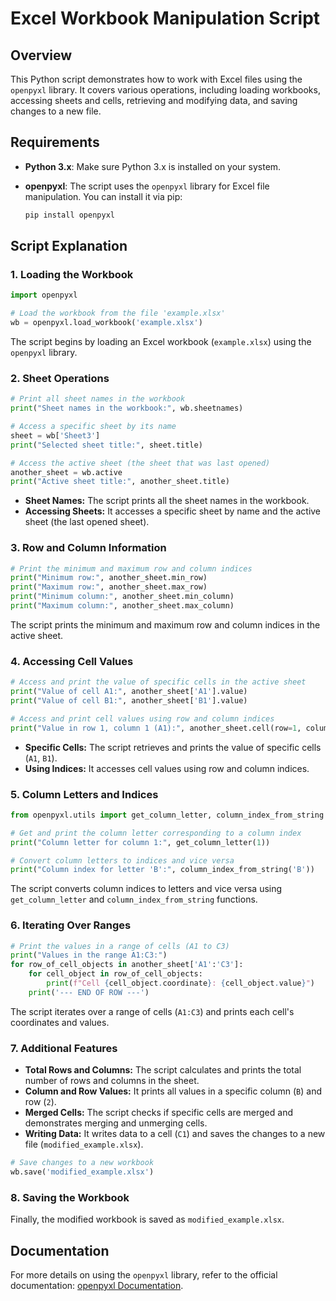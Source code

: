 # Excel Workbook Manipulation Script

## Overview

This Python script demonstrates how to work with Excel files using the `openpyxl` library. It covers various operations, including loading workbooks, accessing sheets and cells, retrieving and modifying data, and saving changes to a new file.

## Requirements

- **Python 3.x**: Make sure Python 3.x is installed on your system.
- **openpyxl**: The script uses the `openpyxl` library for Excel file manipulation. You can install it via pip:

  ```bash
  pip install openpyxl
  ```

## Script Explanation

### 1. Loading the Workbook

```python
import openpyxl

# Load the workbook from the file 'example.xlsx'
wb = openpyxl.load_workbook('example.xlsx')
```

The script begins by loading an Excel workbook (`example.xlsx`) using the `openpyxl` library.

### 2. Sheet Operations

```python
# Print all sheet names in the workbook
print("Sheet names in the workbook:", wb.sheetnames)

# Access a specific sheet by its name
sheet = wb['Sheet3']
print("Selected sheet title:", sheet.title)

# Access the active sheet (the sheet that was last opened)
another_sheet = wb.active
print("Active sheet title:", another_sheet.title)
```

- **Sheet Names:** The script prints all the sheet names in the workbook.
- **Accessing Sheets:** It accesses a specific sheet by name and the active sheet (the last opened sheet).

### 3. Row and Column Information

```python
# Print the minimum and maximum row and column indices
print("Minimum row:", another_sheet.min_row)
print("Maximum row:", another_sheet.max_row)
print("Minimum column:", another_sheet.min_column)
print("Maximum column:", another_sheet.max_column)
```

The script prints the minimum and maximum row and column indices in the active sheet.

### 4. Accessing Cell Values

```python
# Access and print the value of specific cells in the active sheet
print("Value of cell A1:", another_sheet['A1'].value)
print("Value of cell B1:", another_sheet['B1'].value)

# Access and print cell values using row and column indices
print("Value in row 1, column 1 (A1):", another_sheet.cell(row=1, column=1).value)
```

- **Specific Cells:** The script retrieves and prints the value of specific cells (`A1`, `B1`).
- **Using Indices:** It accesses cell values using row and column indices.

### 5. Column Letters and Indices

```python
from openpyxl.utils import get_column_letter, column_index_from_string

# Get and print the column letter corresponding to a column index
print("Column letter for column 1:", get_column_letter(1))

# Convert column letters to indices and vice versa
print("Column index for letter 'B':", column_index_from_string('B'))
```

The script converts column indices to letters and vice versa using `get_column_letter` and `column_index_from_string` functions.

### 6. Iterating Over Ranges

```python
# Print the values in a range of cells (A1 to C3)
print("Values in the range A1:C3:")
for row_of_cell_objects in another_sheet['A1':'C3']:
    for cell_object in row_of_cell_objects:
        print(f"Cell {cell_object.coordinate}: {cell_object.value}")
    print('--- END OF ROW ---')
```

The script iterates over a range of cells (`A1:C3`) and prints each cell's coordinates and values.

### 7. Additional Features

- **Total Rows and Columns:** The script calculates and prints the total number of rows and columns in the sheet.
- **Column and Row Values:** It prints all values in a specific column (`B`) and row (`2`).
- **Merged Cells:** The script checks if specific cells are merged and demonstrates merging and unmerging cells.
- **Writing Data:** It writes data to a cell (`C1`) and saves the changes to a new file (`modified_example.xlsx`).

```python
# Save changes to a new workbook
wb.save('modified_example.xlsx')
```

### 8. Saving the Workbook

Finally, the modified workbook is saved as `modified_example.xlsx`.

## Documentation

For more details on using the `openpyxl` library, refer to the official documentation: [openpyxl Documentation](https://openpyxl.readthedocs.io/en/stable/tutorial.html).
